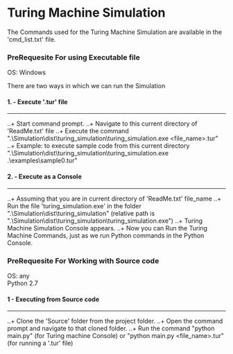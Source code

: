 Turing Machine Simulation
==========================================

The Commands used for the Turing Machine Simulation are available in the 'cmd_list.txt' file.

### PreRequesite For using Executable file
OS: Windows
<br>

There are two ways in which we can run the Simulation

#### 1. - Execute '.tur' file
_______________________________

..+ Start command prompt.
..+ Navigate to this current directory of 'ReadMe.txt' file
..+ Execute the command ".\Simulation\dist\turing_simulation\turing_simulation.exe <file_name>.tur"
..+ Example: to execute sample code from this current directory ".\Simulation\dist\turing_simulation\turing_simulation.exe .\examples\sample0.tur"

#### 2. - Execute as a Console
_______________________________

..+ Assuming that you are in current directory of 'ReadMe.txt' file_name
..+ Run the file 'turing_simulation.exe' in the folder ".\Simulation\dist\turing_simulation\" (relative path is ".\Simulation\dist\turing_simulation\turing_simulation.exe")
..+ Turing Machine Simulation Console appears.
..+ Now you can Run the Turing Machine Commands, just as we run Python commands in the Python Console.


### PreRequesite For Working with Source code
OS: any <br>
Python 2.7

#### 1 - Executing from Source code
_______________________________

..+ Clone the 'Source' folder from the project folder.
..+ Open the command prompt and navigate to that cloned folder.
..+ Run the command "python main.py" (for Turing machine Console) or "python main.py <file_name>.tur" (for running a '.tur' file)
